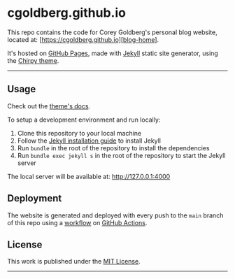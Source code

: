# cgoldberg.github.io

This repo contains the code for Corey Goldberg's personal blog website,
located at: [https://cgoldberg.github.io][blog-home].

It's hosted on [GitHub Pages][gh-pages], made with
[Jekyll][jekyll] static site generator, using the [Chirpy theme][chirpy].

----

## Usage

Check out the [theme's docs](https://github.com/cotes2020/jekyll-theme-chirpy/wiki).

To setup a development environment and run locally:

1. Clone this repository to your local machine
2. Follow the [Jekyll installation guide][jekyll-install] to install Jekyll
3. Run `bundle` in the root of the repository to install the dependencies
4. Run `bundle exec jekyll s` in the root of the repository to start the Jekyll server

The local server will be available at: http://127.0.0.1:4000

## Deployment

The website is generated and deployed with every push to the `main` branch
of this repo using a [workflow][gh-workflow] on [GitHub Actions][gh-actions].

## License

This work is published under the [MIT License][mit-license].

----

[blog-home]: https://cgoldberg.github.io
[chirpy]: https://github.com/cotes2020/jekyll-theme-chirpy
[gh-actions]: https://github.com/features/actions
[gh-pages]: https://pages.github.com
[gh-workflow]: https://github.com/cgoldberg/cgoldberg.github.io/actions
[jekyll]: https://jekyllrb.com
[jekyll-install]: https://jekyllrb.com/docs/installation
[mit-license]: https://github.com/cgoldberg/cgoldberg.github.io/blob/main/LICENSE
